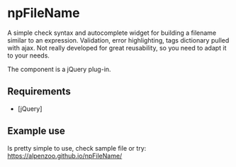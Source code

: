 # npFileName
A simple check syntax and autocomplete widget for building a filename similar to an expression. Validation, error highlighting, tags dictionary pulled with ajax. Not really developed for great reusability, so you need to adapt it to your needs.

The component is a jQuery plug-in.

## Requirements

* [jQuery]

## Example use

Is pretty simple to use, check sample file or try: https://alpenzoo.github.io/npFileName/
